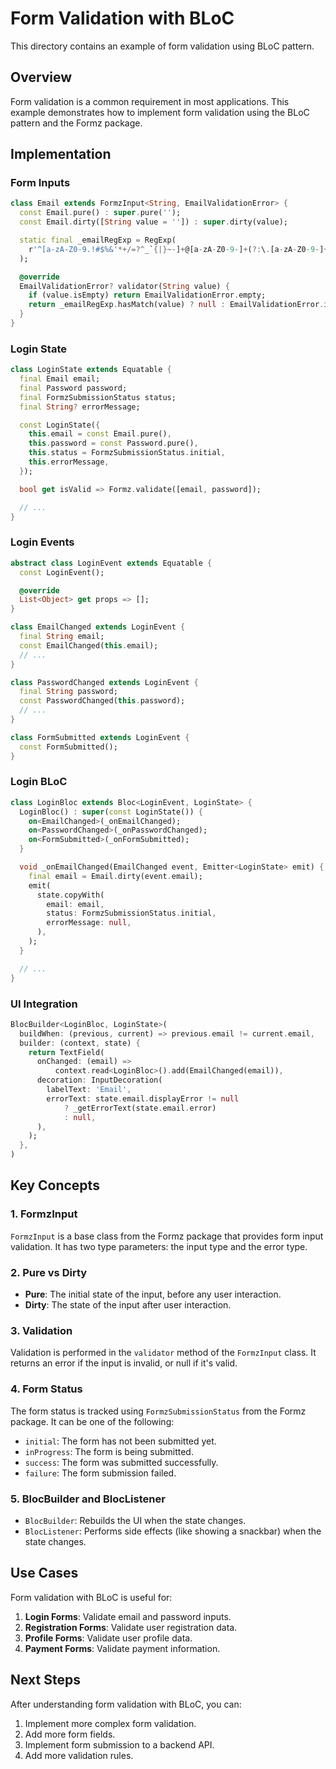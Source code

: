 # Form Validation with BLoC

This directory contains an example of form validation using BLoC pattern.

## Overview

Form validation is a common requirement in most applications. This example demonstrates how to implement form validation using the BLoC pattern and the Formz package.

## Implementation

### Form Inputs

```dart
class Email extends FormzInput<String, EmailValidationError> {
  const Email.pure() : super.pure('');
  const Email.dirty([String value = '']) : super.dirty(value);

  static final _emailRegExp = RegExp(
    r'^[a-zA-Z0-9.!#$%&'*+/=?^_`{|}~-]+@[a-zA-Z0-9-]+(?:\.[a-zA-Z0-9-]+)*$',
  );

  @override
  EmailValidationError? validator(String value) {
    if (value.isEmpty) return EmailValidationError.empty;
    return _emailRegExp.hasMatch(value) ? null : EmailValidationError.invalid;
  }
}
```

### Login State

```dart
class LoginState extends Equatable {
  final Email email;
  final Password password;
  final FormzSubmissionStatus status;
  final String? errorMessage;

  const LoginState({
    this.email = const Email.pure(),
    this.password = const Password.pure(),
    this.status = FormzSubmissionStatus.initial,
    this.errorMessage,
  });

  bool get isValid => Formz.validate([email, password]);

  // ...
}
```

### Login Events

```dart
abstract class LoginEvent extends Equatable {
  const LoginEvent();

  @override
  List<Object> get props => [];
}

class EmailChanged extends LoginEvent {
  final String email;
  const EmailChanged(this.email);
  // ...
}

class PasswordChanged extends LoginEvent {
  final String password;
  const PasswordChanged(this.password);
  // ...
}

class FormSubmitted extends LoginEvent {
  const FormSubmitted();
}
```

### Login BLoC

```dart
class LoginBloc extends Bloc<LoginEvent, LoginState> {
  LoginBloc() : super(const LoginState()) {
    on<EmailChanged>(_onEmailChanged);
    on<PasswordChanged>(_onPasswordChanged);
    on<FormSubmitted>(_onFormSubmitted);
  }

  void _onEmailChanged(EmailChanged event, Emitter<LoginState> emit) {
    final email = Email.dirty(event.email);
    emit(
      state.copyWith(
        email: email,
        status: FormzSubmissionStatus.initial,
        errorMessage: null,
      ),
    );
  }

  // ...
}
```

### UI Integration

```dart
BlocBuilder<LoginBloc, LoginState>(
  buildWhen: (previous, current) => previous.email != current.email,
  builder: (context, state) {
    return TextField(
      onChanged: (email) =>
          context.read<LoginBloc>().add(EmailChanged(email)),
      decoration: InputDecoration(
        labelText: 'Email',
        errorText: state.email.displayError != null
            ? _getErrorText(state.email.error)
            : null,
      ),
    );
  },
)
```

## Key Concepts

### 1. FormzInput

`FormzInput` is a base class from the Formz package that provides form input validation. It has two type parameters: the input type and the error type.

### 2. Pure vs Dirty

- **Pure**: The initial state of the input, before any user interaction.
- **Dirty**: The state of the input after user interaction.

### 3. Validation

Validation is performed in the `validator` method of the `FormzInput` class. It returns an error if the input is invalid, or null if it's valid.

### 4. Form Status

The form status is tracked using `FormzSubmissionStatus` from the Formz package. It can be one of the following:
- `initial`: The form has not been submitted yet.
- `inProgress`: The form is being submitted.
- `success`: The form was submitted successfully.
- `failure`: The form submission failed.

### 5. BlocBuilder and BlocListener

- `BlocBuilder`: Rebuilds the UI when the state changes.
- `BlocListener`: Performs side effects (like showing a snackbar) when the state changes.

## Use Cases

Form validation with BLoC is useful for:

1. **Login Forms**: Validate email and password inputs.
2. **Registration Forms**: Validate user registration data.
3. **Profile Forms**: Validate user profile data.
4. **Payment Forms**: Validate payment information.

## Next Steps

After understanding form validation with BLoC, you can:

1. Implement more complex form validation.
2. Add more form fields.
3. Implement form submission to a backend API.
4. Add more validation rules.

